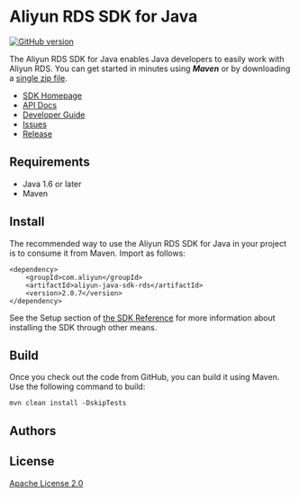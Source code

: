 # Aliyun RDS SDK for Java

[![GitHub version](https://d25lcipzij17d.cloudfront.net/badge.svg?id=gh&type=6&v=2.0.7&x2=0)](https://github.com/aliyun/aliyun-openapi-java-sdk/tree/master/aliyun-java-sdk-rds)

The Aliyun RDS SDK for Java enables Java developers to easily work with Aliyun RDS. You can get started in minutes using ***Maven*** or by downloading a [single zip file](https://help.aliyun.com/document_detail/26223.html).

- [SDK Homepage](https://help.aliyun.com/document_detail/32008.html)
- [API Docs](https://help.aliyun.com/document_detail/26173.html?spm=5176.doc26226.6.630.1hVYUI)
- [Developer Guide](https://help.aliyun.com/document_detail/26223.html?spm=5176.doc33801.6.697.cpksPU)
- [Issues](https://github.com/aliyun/aliyun-oss-java-sdk/issues)
- [Release](https://github.com/aliyun/aliyun-oss-java-sdk/releases)

## Requirements

- Java 1.6 or later
- Maven

## Install

The recommended way to use the Aliyun RDS SDK for Java in your project is to consume it from Maven. Import as follows:

```
<dependency>
    <groupId>com.aliyun</groupId>
  	<artifactId>aliyun-java-sdk-rds</artifactId>
  	<version>2.0.7</version>
</dependency>
```

See the Setup section of [the SDK Reference](https://help.aliyun.com/document_detail/26223.html) for more information about installing the SDK through other means.


## Build

Once you check out the code from GitHub, you can build it using Maven. Use the following command to build:

```
mvn clean install -DskipTests
```


## Authors


## License

[Apache License 2.0](https://www.apache.org/licenses/LICENSE-2.0.html)